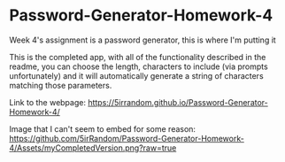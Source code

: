 # Password-Generator-Homework-4
Week 4's assignment is a password generator, this is where I'm putting it

This is the completed app, with all of the functionality described in the readme, you can choose the length, characters to include (via prompts unfortunately) and it will automatically generate a string of characters matching those parameters.

Link to the webpage: https://5irrandom.github.io/Password-Generator-Homework-4/

Image that I can't seem to embed for some reason: https://github.com/5irRandom/Password-Generator-Homework-4/Assets/myCompletedVersion.png?raw=true
